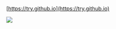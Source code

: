 [https://try.github.io](https://try.github.io)

![](https://slack-imgs.com/?url=http%3A%2F%2Fwww.markus-gattol.name%2Fmisc%2Fmm%2Fsi%2Fcontent%2Fgit_everthing_is_local.png&width=738&height=605)